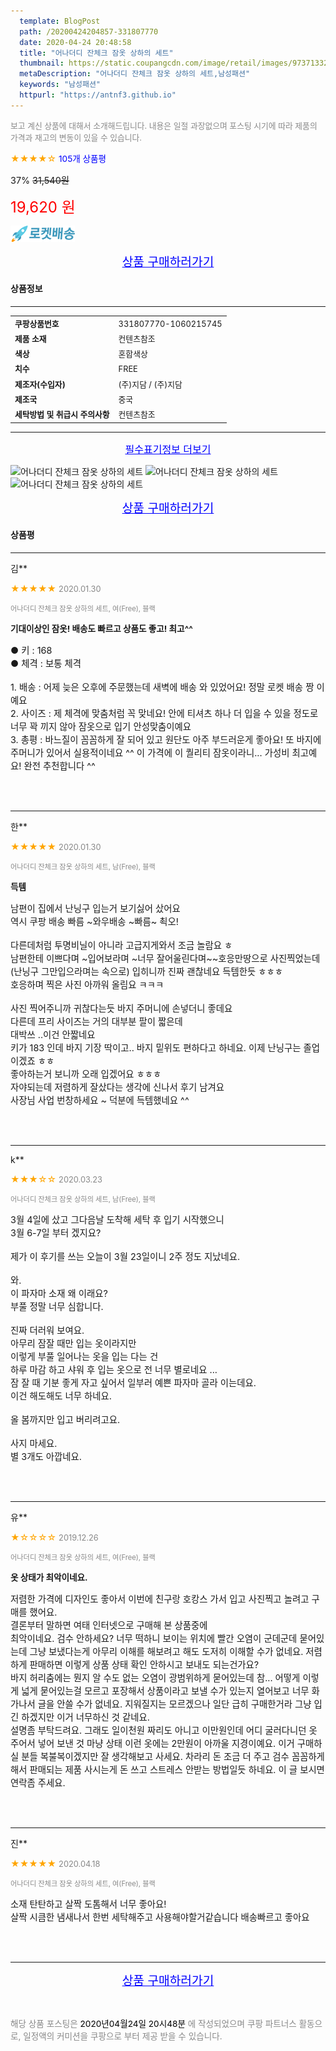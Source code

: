 ```yaml
---
  template: BlogPost
  path: /20200424204857-331807770
  date: 2020-04-24 20:48:58
  title: "어나더디 잔체크 잠옷 상하의 세트"
  thumbnail: https://static.coupangcdn.com/image/retail/images/9737133254248-a644410a-80c0-48fd-b7b7-89a4dba6efb1.jpg
  metaDescription: "어나더디 잔체크 잠옷 상하의 세트,남성패션"
  keywords: "남성패션"
  httpurl: "https://antnf3.github.io"
---
```

  
<span style="color: #888;font-size:0.8rem">보고 계신 상품에 대해서 소개해드립니다.
내용은 일절 과장없으며 포스팅 시기에 따라 제품의 가격과 재고의 변동이 있을 수 있습니다.</span>
  
<span style="color: orange;">★★★★☆</span> <span style="color: blue;font-size: 0.85rem;">105개 상품평</span>

<span style="font-size: 0.9rem">37%</span> <span style="font-size: 0.9rem">~~31,540원~~</span>

<span style="color: red;font-size: 1.5rem;">19,620 원</span>

![로켓배송](/assets/rocket_logo.png)

<p align="center"><a href="http://me2.do/50taFOSw" style="font-size: 1.2rem; color: blue;">상품 구매하러가기</a></p>

#### 상품정보

---

|                  |                       |
| ---------------- | --------------------- |
| **<span style="font-size:0.8rem;">쿠팡상품번호</span>** | <span style="font-size:0.8rem;">331807770-1060215745</span> |
| **<span style="font-size:0.8rem;">제품 소재</span>**    | <span style="font-size:0.8rem;">컨텐츠참조</span>        |
| **<span style="font-size:0.8rem;">색상</span>**    | <span style="font-size:0.8rem;">혼합색상</span>        |
| **<span style="font-size:0.8rem;">치수</span>**    | <span style="font-size:0.8rem;">FREE</span>        |
| **<span style="font-size:0.8rem;">제조자(수입자)</span>**    | <span style="font-size:0.8rem;">(주)지담 / (주)지담</span>        |
| **<span style="font-size:0.8rem;">제조국</span>**    | <span style="font-size:0.8rem;">중국</span>        |
| **<span style="font-size:0.8rem;">세탁방법 및 취급시 주의사항</span>**    | <span style="font-size:0.8rem;">컨텐츠참조</span>        |




---

<p align="center"><a href="http://me2.do/50taFOSw" style="font-size: 1rem; color: blue;">필수표기정보 더보기</a></p>

![어나더디 잔체크 잠옷 상하의 세트](http://thumbnail9.coupangcdn.com/thumbnails/remote/q89/image/retail/images/64581244693257-8ffe388e-8201-443c-b66e-51ebbf6730e1.jpg)
![어나더디 잔체크 잠옷 상하의 세트](http://thumbnail9.coupangcdn.com/thumbnails/remote/q89/image/retail/images/64581244693257-8ffe388e-8201-443c-b66e-51ebbf6730e1.jpg)
![어나더디 잔체크 잠옷 상하의 세트](http://thumbnail6.coupangcdn.com/thumbnails/remote/q89/image/retail/images/2019/11/06/16/0/23d50502-f9d3-4e4b-bcf2-9b74c85f5b0e.jpg)

<p align="center"><a href="http://me2.do/50taFOSw" style="font-size: 1.2rem; color: blue;">상품 구매하러가기</a></p>

#### 상품평
  
---
  
김**
    
<span style="color: orange;">★★★★★</span> <span style="font-size:0.8rem;color: #888;">2020.01.30</span>
    
<span style="color: #888;font-size:0.7rem">어나더디 잔체크 잠옷 상하의 세트, 여(Free), 블랙</span>
    
<span style="font-size:0.85rem">**기대이상인 잠옷! 배송도 빠르고 상품도 좋고! 최고^^**</span>
    
<span style="font-size: 0.9rem;">● 키   : 168<br/>● 체격 : 보통 체격<br/><br/>1. 배송 : 어제 늦은 오후에 주문했는데 새벽에 배송 와 있었어요! 정말 로켓 배송 짱 이예요 <br/>2. 사이즈 : 제 체격에 맞춤처럼 꼭 맞네요! 안에 티셔츠 하나 더 입을 수 있을 정도로 너무 꽉 끼지 않아 잠옷으로 입기 안성맞춤이예요 <br/>3. 총평 : 바느질이 꼼꼼하게 잘 되어 있고 원단도 아주 부드러운게 좋아요! 또 바지에 주머니가 있어서 실용적이네요 ^^ 이 가격에 이 퀄리티 잠옷이라니... 가성비 최고예요! 완전 추천합니다 ^^</span>
    
<br>
<br>

---
  
한**
    
<span style="color: orange;">★★★★★</span> <span style="font-size:0.8rem;color: #888;">2020.01.30</span>
    
<span style="color: #888;font-size:0.7rem">어나더디 잔체크 잠옷 상하의 세트, 남(Free), 블랙</span>
    
<span style="font-size:0.85rem">**득템**</span>
    
<span style="font-size: 0.9rem;">남편이 집에서 난닝구 입는거 보기싫어 샀어요<br/>역시 쿠팡 배송 빠름 ~와우배송 ~빠름~ 쵝오!<br/><br/>다른데처럼 투명비닐이 아니라 고급지게와서 조금 놀람요 ㅎ<br/>남편한테 이쁘다며 ~입어보라며 ~너무 잘어울린다며~~호응만땅으로 사진찍었는데 (난닝구 그만입으라며는 속으로) 입히니까 진짜 괜찮네요 득템한듯 ㅎㅎㅎ<br/>호응하며 찍은 사진 아까워 올림요 ㅋㅋㅋ<br/><br/>사진 찍어주니까 귀찮다는듯 바지 주머니에 손넣더니 좋데요<br/>다른데 프리 사이즈는 거의 대부분 팔이 짧은데<br/>대박쓰 ..이건 안짧네요 <br/>키가 183 인데 바지 기장 딱이고.. 바지 밑위도 편하다고 하네요. 이제 난닝구는 졸업이겠죠 ㅎㅎ<br/>좋아하는거 보니까 오래 입겠어요 ㅎㅎㅎ <br/>자야되는데 저렴하게 잘샀다는 생각에 신나서 후기 남겨요<br/>사장님 사업 번창하세요 ~ 덕분에 득템했네요 ^^</span>
    
<br>
<br>

---
  
k**
    
<span style="color: orange;">★★★☆☆</span> <span style="font-size:0.8rem;color: #888;">2020.03.23</span>
    
<span style="color: #888;font-size:0.7rem">어나더디 잔체크 잠옷 상하의 세트, 남(Free), 블랙</span>
    

    
<span style="font-size: 0.9rem;">3월 4일에 샀고 그다음날 도착해 세탁 후 입기 시작했으니<br/>3월 6-7일 부터 겠지요? <br/><br/>제가 이 후기를 쓰는 오늘이 3월 23일이니 2주 정도 지났네요.<br/><br/>와.<br/>이 파자마 소재 왜 이래요?<br/>부풀 정말 너무 심합니다.<br/><br/>진짜 더러워 보여요. <br/>아무리 잠잘 때만 입는 옷이라지만 <br/>이렇게 부풀 일어나는 옷을 입는 다는 건<br/>하루 마감 하고 샤워 후 입는 옷으로 전 너무 별로네요 ...<br/>잠 잘 때 기분 좋게 자고 싶어서 일부러 예쁜 파자마 골라 이는데요. <br/>이건 해도해도 너무 하네요.<br/><br/>올 봄까지만 입고 버리려고요.<br/><br/>사지 마세요.<br/>별 3개도 아깝네요.</span>
    
<br>
<br>

---
  
유**
    
<span style="color: orange;">★☆☆☆☆</span> <span style="font-size:0.8rem;color: #888;">2019.12.26</span>
    
<span style="color: #888;font-size:0.7rem">어나더디 잔체크 잠옷 상하의 세트, 여(Free), 블랙</span>
    
<span style="font-size:0.85rem">**옷 상태가 최악이네요.**</span>
    
<span style="font-size: 0.9rem;">저렴한 가격에 디자인도 좋아서 이번에 친구랑 호캉스 가서 입고 사진찍고 놀려고 구매를 했어요. <br/>결론부터 말하면 여태 인터넷으로 구매해 본 상품중에<br/>최악이네요. 검수 안하세요? 너무 떡하니 보이는 위치에 빨간 오염이 군데군데 묻어있는데 그냥 보냈다는게 아무리 이해를 해보려고 해도 도저히 이해할 수가 없네요. 저렴하게 판매하면 이렇게 상품 상태 확인 안하시고 보내도 되는건가요? <br/>바지 허리춤에는 뭔지 알 수도 없는 오염이 광범위하게 묻어있는데 참... 어떻게 이렇게 넓게 묻어있는걸 모르고 포장해서 상품이라고 보낼 수가 있는지 열어보고 너무 화가나서 글을 안쓸 수가 없네요. 지워질지는 모르겠으나 일단 급히 구매한거라 그냥 입긴 하겠지만 이거 너무하신 것 같네요. <br/>설명좀 부탁드려요. 그래도 일이천원 짜리도 아니고 이만원인데 어디 굴러다니던 옷 주어서 넣어 보낸 것 마냥 상태 이런 옷에는 2만원이 아까울 지경이예요. 이거 구매하실 분들 복불복이겠지만 잘 생각해보고 사세요. 차라리 돈 조금 더 주고 검수 꼼꼼하게 해서 판매되는 제품 사시는게 돈 쓰고 스트레스 안받는 방법일듯 하네요. 이 글 보시면 연락좀 주세요.</span>
    
<br>
<br>

---
  
진**
    
<span style="color: orange;">★★★★★</span> <span style="font-size:0.8rem;color: #888;">2020.04.18</span>
    
<span style="color: #888;font-size:0.7rem">어나더디 잔체크 잠옷 상하의 세트, 여(Free), 블랙</span>
    

    
<span style="font-size: 0.9rem;">소재 탄탄하고 살짝 도톰해서 너무 좋아요!<br/>살짝 시큼한 냄새나서 한번 세탁해주고 사용해야할거같습니다 배송빠르고 좋아요</span>
    
<br>
<br>


  
---
  
<p align="center"><a href="http://me2.do/50taFOSw" style="font-size: 1.2rem; color: blue;">상품 구매하러가기</a></p>
  
<br>
  
<span style="font-size: 0.85rem; color: #888;">해당 상품 포스팅은 <span style="color: #000;"> 2020년04월24일 20시48분 </span> 에 작성되었으며 쿠팡 파트너스 활동으로, 일정액의 커미션을 쿠팡으로 부터 제공 받을 수 있습니다.</span>